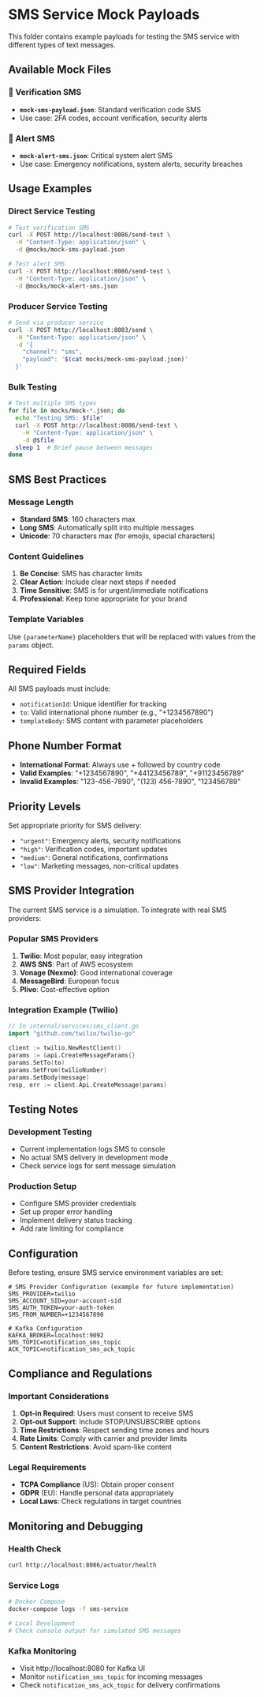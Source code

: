 # SMS Service Mock Payloads

This folder contains example payloads for testing the SMS service with different types of text messages.

## Available Mock Files

### 📱 Verification SMS

- **`mock-sms-payload.json`**: Standard verification code SMS
- Use case: 2FA codes, account verification, security alerts

### 🚨 Alert SMS

- **`mock-alert-sms.json`**: Critical system alert SMS
- Use case: Emergency notifications, system alerts, security breaches

## Usage Examples

### Direct Service Testing

```bash
# Test verification SMS
curl -X POST http://localhost:8086/send-test \
  -H "Content-Type: application/json" \
  -d @mocks/mock-sms-payload.json

# Test alert SMS
curl -X POST http://localhost:8086/send-test \
  -H "Content-Type: application/json" \
  -d @mocks/mock-alert-sms.json
```

### Producer Service Testing

```bash
# Send via producer service
curl -X POST http://localhost:8083/send \
  -H "Content-Type: application/json" \
  -d '{
    "channel": "sms",
    "payload": '$(cat mocks/mock-sms-payload.json)'
  }'
```

### Bulk Testing

```bash
# Test multiple SMS types
for file in mocks/mock-*.json; do
  echo "Testing SMS: $file"
  curl -X POST http://localhost:8086/send-test \
    -H "Content-Type: application/json" \
    -d @$file
  sleep 1  # Brief pause between messages
done
```

## SMS Best Practices

### Message Length

- **Standard SMS**: 160 characters max
- **Long SMS**: Automatically split into multiple messages
- **Unicode**: 70 characters max (for emojis, special characters)

### Content Guidelines

1. **Be Concise**: SMS has character limits
2. **Clear Action**: Include clear next steps if needed
3. **Time Sensitive**: SMS is for urgent/immediate notifications
4. **Professional**: Keep tone appropriate for your brand

### Template Variables

Use `{parameterName}` placeholders that will be replaced with values from the `params` object.

## Required Fields

All SMS payloads must include:

- `notificationId`: Unique identifier for tracking
- `to`: Valid international phone number (e.g., "+1234567890")
- `templateBody`: SMS content with parameter placeholders

## Phone Number Format

- **International Format**: Always use + followed by country code
- **Valid Examples**: "+1234567890", "+44123456789", "+91123456789"
- **Invalid Examples**: "123-456-7890", "(123) 456-7890", "123456789"

## Priority Levels

Set appropriate priority for SMS delivery:

- `"urgent"`: Emergency alerts, security notifications
- `"high"`: Verification codes, important updates
- `"medium"`: General notifications, confirmations
- `"low"`: Marketing messages, non-critical updates

## SMS Provider Integration

The current SMS service is a simulation. To integrate with real SMS providers:

### Popular SMS Providers

1. **Twilio**: Most popular, easy integration
2. **AWS SNS**: Part of AWS ecosystem
3. **Vonage (Nexmo)**: Good international coverage
4. **MessageBird**: European focus
5. **Plivo**: Cost-effective option

### Integration Example (Twilio)

```go
// In internal/services/sms_client.go
import "github.com/twilio/twilio-go"

client := twilio.NewRestClient()
params := &api.CreateMessageParams{}
params.SetTo(to)
params.SetFrom(twilioNumber)
params.SetBody(message)
resp, err := client.Api.CreateMessage(params)
```

## Testing Notes

### Development Testing

- Current implementation logs SMS to console
- No actual SMS delivery in development mode
- Check service logs for sent message simulation

### Production Setup

- Configure SMS provider credentials
- Set up proper error handling
- Implement delivery status tracking
- Add rate limiting for compliance

## Configuration

Before testing, ensure SMS service environment variables are set:

```env
# SMS Provider Configuration (example for future implementation)
SMS_PROVIDER=twilio
SMS_ACCOUNT_SID=your-account-sid
SMS_AUTH_TOKEN=your-auth-token
SMS_FROM_NUMBER=+1234567890

# Kafka Configuration
KAFKA_BROKER=localhost:9092
SMS_TOPIC=notification_sms_topic
ACK_TOPIC=notification_sms_ack_topic
```

## Compliance and Regulations

### Important Considerations

1. **Opt-in Required**: Users must consent to receive SMS
2. **Opt-out Support**: Include STOP/UNSUBSCRIBE options
3. **Time Restrictions**: Respect sending time zones and hours
4. **Rate Limits**: Comply with carrier and provider limits
5. **Content Restrictions**: Avoid spam-like content

### Legal Requirements

- **TCPA Compliance** (US): Obtain proper consent
- **GDPR** (EU): Handle personal data appropriately
- **Local Laws**: Check regulations in target countries

## Monitoring and Debugging

### Health Check

```bash
curl http://localhost:8086/actuator/health
```

### Service Logs

```bash
# Docker Compose
docker-compose logs -f sms-service

# Local Development
# Check console output for simulated SMS messages
```

### Kafka Monitoring

- Visit http://localhost:8080 for Kafka UI
- Monitor `notification_sms_topic` for incoming messages
- Check `notification_sms_ack_topic` for delivery confirmations